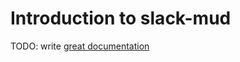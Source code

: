 # Introduction to slack-mud

TODO: write [great documentation](http://jacobian.org/writing/what-to-write/)
